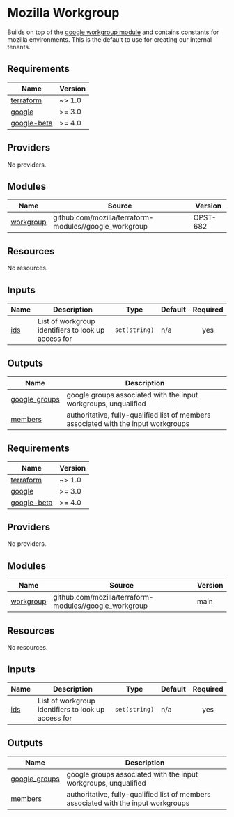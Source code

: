 # Mozilla Workgroup

Builds on top of the [google workgroup module](../google_workgroup/) and contains constants for mozilla environments. This is the default to use for creating our internal tenants.

<!-- START_TF_DOCS -->
## Requirements

| Name | Version |
|------|---------|
| <a name="requirement_terraform"></a> [terraform](#requirement\_terraform) | ~> 1.0 |
| <a name="requirement_google"></a> [google](#requirement\_google) | >= 3.0 |
| <a name="requirement_google-beta"></a> [google-beta](#requirement\_google-beta) | >= 4.0 |

## Providers

No providers.

## Modules

| Name | Source | Version |
|------|--------|---------|
| <a name="module_workgroup"></a> [workgroup](#module\_workgroup) | github.com/mozilla/terraform-modules//google_workgroup | OPST-682 |

## Resources

No resources.

## Inputs

| Name | Description | Type | Default | Required |
|------|-------------|------|---------|:--------:|
| <a name="input_ids"></a> [ids](#input\_ids) | List of workgroup identifiers to look up access for | `set(string)` | n/a | yes |

## Outputs

| Name | Description |
|------|-------------|
| <a name="output_google_groups"></a> [google\_groups](#output\_google\_groups) | google groups associated with the input workgroups, unqualified |
| <a name="output_members"></a> [members](#output\_members) | authoritative, fully-qualified list of members associated with the input workgroups |

<!-- BEGIN_TF_DOCS -->
## Requirements

| Name | Version |
|------|---------|
| <a name="requirement_terraform"></a> [terraform](#requirement\_terraform) | ~> 1.0 |
| <a name="requirement_google"></a> [google](#requirement\_google) | >= 3.0 |
| <a name="requirement_google-beta"></a> [google-beta](#requirement\_google-beta) | >= 4.0 |

## Providers

No providers.

## Modules

| Name | Source | Version |
|------|--------|---------|
| <a name="module_workgroup"></a> [workgroup](#module\_workgroup) | github.com/mozilla/terraform-modules//google_workgroup | main |

## Resources

No resources.

## Inputs

| Name | Description | Type | Default | Required |
|------|-------------|------|---------|:--------:|
| <a name="input_ids"></a> [ids](#input\_ids) | List of workgroup identifiers to look up access for | `set(string)` | n/a | yes |

## Outputs

| Name | Description |
|------|-------------|
| <a name="output_google_groups"></a> [google\_groups](#output\_google\_groups) | google groups associated with the input workgroups, unqualified |
| <a name="output_members"></a> [members](#output\_members) | authoritative, fully-qualified list of members associated with the input workgroups |
<!-- END_TF_DOCS -->